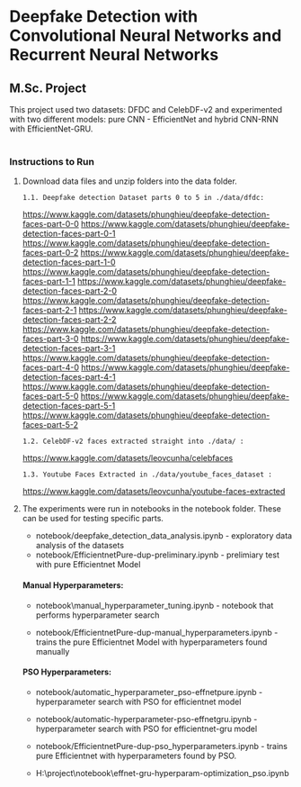 # Deepfake Detection with Convolutional Neural Networks and Recurrent Neural Networks

## M.Sc. Project

This project used two datasets: DFDC and CelebDF-v2 and experimented with two different models: pure CNN - EfficientNet and hybrid CNN-RNN with EfficientNet-GRU.
<br/>
<br/>

### Instructions to Run

1.  Download data files and unzip folders into the data folder.

        1.1. Deepfake detection Dataset parts 0 to 5 in ./data/dfdc:

    https://www.kaggle.com/datasets/phunghieu/deepfake-detection-faces-part-0-0
    https://www.kaggle.com/datasets/phunghieu/deepfake-detection-faces-part-0-1
    https://www.kaggle.com/datasets/phunghieu/deepfake-detection-faces-part-0-2
    https://www.kaggle.com/datasets/phunghieu/deepfake-detection-faces-part-1-0
    https://www.kaggle.com/datasets/phunghieu/deepfake-detection-faces-part-1-1
    https://www.kaggle.com/datasets/phunghieu/deepfake-detection-faces-part-2-0
    https://www.kaggle.com/datasets/phunghieu/deepfake-detection-faces-part-2-1
    https://www.kaggle.com/datasets/phunghieu/deepfake-detection-faces-part-2-2
    https://www.kaggle.com/datasets/phunghieu/deepfake-detection-faces-part-3-0
    https://www.kaggle.com/datasets/phunghieu/deepfake-detection-faces-part-3-1
    https://www.kaggle.com/datasets/phunghieu/deepfake-detection-faces-part-4-0
    https://www.kaggle.com/datasets/phunghieu/deepfake-detection-faces-part-4-1
    https://www.kaggle.com/datasets/phunghieu/deepfake-detection-faces-part-5-0
    https://www.kaggle.com/datasets/phunghieu/deepfake-detection-faces-part-5-1
    https://www.kaggle.com/datasets/phunghieu/deepfake-detection-faces-part-5-2

        1.2. CelebDF-v2 faces extracted straight into ./data/ :

    https://www.kaggle.com/datasets/leovcunha/celebfaces

        1.3. Youtube Faces Extracted in ./data/youtube_faces_dataset :

    https://www.kaggle.com/datasets/leovcunha/youtube-faces-extracted

2.  The experiments were run in notebooks in the notebook folder. These can be used for testing specific parts.

    -   notebook/deepfake_detection_data_analysis.ipynb - exploratory data analysis of the datasets
    -   notebook/EfficientnetPure-dup-preliminary.ipynb - prelimiary test with pure Efficientnet Model

    #### **Manual Hyperparameters**:

    -   notebook\manual_hyperparameter_tuning.ipynb - notebook that performs hyperparameter search

    -   notebook/EfficientnetPure-dup-manual_hyperparameters.ipynb - trains the pure Efficientnet Model with hyperparameters found manually

    #### **PSO Hyperparameters**:

    -   notebook/automatic_hyperparameter_pso-effnetpure.ipynb - hyperparameter search with PSO for efficientnet model
    -   notebook/automatic-hyperparameter-pso-effnetgru.ipynb - hyperparameter search with PSO for efficientnet-gru model
    -   notebook/EfficientnetPure-dup-pso_hyperparameters.ipynb - trains pure Efficientnet with hyperparameters found by PSO.

    -   H:\project\notebook\effnet-gru-hyperparam-optimization_pso.ipynb

